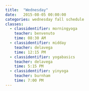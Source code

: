 ```yaml
---
title:  "Wednesday"
date:   2015-08-05 00:00:00
categories: wednesday fall schedule
classes:
  - classidentifier: morningyoga
    teacher: benvenuto
    time: 08:30 AM
  - classidentifier: midday
    teacher: delavega
    time: 12:15 PM
  - classidentifier: yogabasics
    teacher: delavega
    time: 5:15 PM
  - classidentifier: yinyoga
    teacher: burnham
    time: 7:00 PM
---
```

